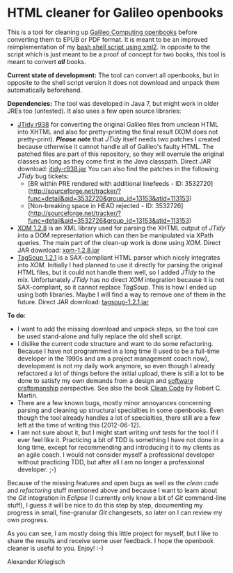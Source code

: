 HTML cleaner for Galileo openbooks
==================================

This is a tool for cleaning up [Galileo Computing openbooks](http://www.galileocomputing.de/openbook)
before converting them to EPUB or PDF format. It is meant to be an improved reimplementation of my
[bash shell script using xml2](https://github.com/kriegaex/html_book_cleaner). In opposite to the
script which is just meant to be a proof of concept for two books, this tool is meant to convert
*__all__* books.

__Current state of development:__ The tool can convert all openbooks, but in opposite to the shell
script version it does not download and unpack them automatically beforehand.

__Dependencies:__ The tool was developed in Java 7, but might work in older JREs too (untested).
It also uses a few open source libraries:
  * [JTidy r938](http://jtidy.sourceforge.net/) for converting the original Galileo files from
    unclean HTML into XHTML and also for pretty-printing the final result (XOM does not pretty-print).
    *__Please note__* that *JTidy* itself needs two patches I created because otherwise it cannot
    handle all of Galileo's faulty HTML. The patched files are part of this repository, so they will
    overrule the original classes as long as they come first in the Java classpath.
    Direct JAR download: [jtidy-r938.jar](http://sourceforge.net/projects/jtidy/files/JTidy/r938/jtidy-r938.jar/download)
    You can also find the patches in the following *JTidy* bug tickets:
      * [BR within PRE rendered with additional linefeeds - ID: 3532720]
        (http://sourceforge.net/tracker/?func=detail&aid=3532720&group_id=13153&atid=113153)
      * [Non-breaking space in HEAD rejected - ID: 3532726]
        (http://sourceforge.net/tracker/?func=detail&aid=3532726&group_id=13153&atid=113153)
  * [XOM 1.2.8](http://www.xom.nu/) is an XML library used for parsing the XHTML output of *JTidy*
    into a DOM representation which can then be manipulated via XPath queries. The main part of the
    clean-up work is done using *XOM*.
    Direct JAR download: [xom-1.2.8.jar](http://www.cafeconleche.org/XOM/xom-1.2.8.jar)
  * [TagSoup 1.2.1](http://ccil.org/~cowan/XML/tagsoup/) is a SAX-compliant HTML parser which nicely
    integrates into *XOM*. Initially I had planned to use it directly for parsing the original HTML
    files, but it could not handle them well, so I added *JTidy* to the mix. Unfortunately *JTidy*
    has no direct *XOM* integration because it is not SAX-compliant, so it cannot replace *TagSoup*.
    This is how I ended up using both libraries. Maybe I will find a way to remove one of them in
    the future.
    Direct JAR download: [tagsoup-1.2.1.jar](http://ccil.org/~cowan/XML/tagsoup/tagsoup-1.2.1.jar)

__To do:__
* I want to add the missing download and unpack steps, so the tool can be used stand-alone and
  fully replace the old shell script.
* I dislike the current code structure and want to do some refactoring. Because I have not programmed
  in a long time (I used to be a full-time developer in the 1990s and am a project management coach
  now), development is not my daily work anymore, so even though I already refactored a lot of things
  before the initial upload, there is still a lot to be done to satisfy my own demands from a design
  and [software craftsmanship](http://en.wikipedia.org/wiki/Software_craftsmanship) perspective. See
  also the book [Clean Code](http://www.amazon.com/Clean-Code-Handbook-Software-Craftsmanship/dp/0132350882)
  by Robert C. Martin.
* There are a few known bugs, mostly minor annoyances concerning parsing and cleaning up structural
  specialties in some openbooks. Even though the tool already handles a lot of specialties, there
  still are a few left at the time of writing this (2012-06-12).
* I am not sure about it, but I might start writing *unit tests* for the tool if I ever feel like it.
  Practicing a bit of TDD is something I have not done in a long time, except for recommending and
  introducing it to my clients as an agile coach. I would not consider myself a professional developer
  without practicing TDD, but after all I am no longer a professional developer. ;-)

Because of the missing features and open bugs as well as the *clean code* and *refactoring* stuff
mentioned above and because I want to learn about the *Git* integration in *Eclipse* (I currently only
know a bit of *Git* command-line stuff), I guess it will be nice to do this step by step, documenting
my progress in small, fine-granular *Git* changesets, so later on I can review my own progress.

As you can see, I am mostly doing this little project for myself, but I like to share the results and
receive some user feedback. I hope the openbook cleaner is useful to you. Enjoy! :-)

Alexander Kriegisch
